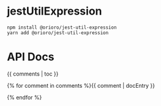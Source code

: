 # jestUtilExpression

```
npm install @orioro/jest-util-expression
yarn add @orioro/jest-util-expression
```

# API Docs

{{ comments | toc }}

{% for comment in comments %}{{ comment | docEntry }}

{% endfor %}
